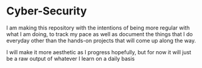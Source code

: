 # Cyber-Security
I am making this repository with the intentions of being more regular with what I am doing, to track my pace as well as document the things that I do everyday other than the hands-on projects that will come up along the way. 

I will make it more aesthetic as I progress hopefully, but for now it will just be a raw output of whatever I learn on a daily basis
